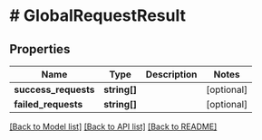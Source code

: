 # # GlobalRequestResult

## Properties

Name | Type | Description | Notes
------------ | ------------- | ------------- | -------------
**success_requests** | **string[]** |  | [optional]
**failed_requests** | **string[]** |  | [optional]

[[Back to Model list]](../../README.md#models) [[Back to API list]](../../README.md#endpoints) [[Back to README]](../../README.md)
